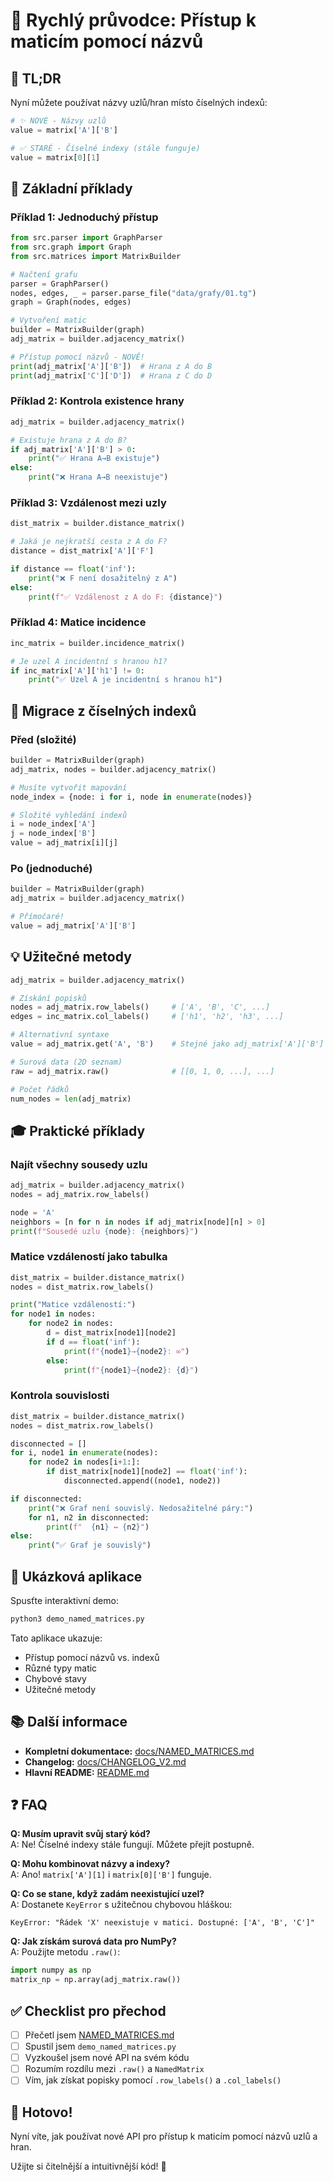 # 🚀 Rychlý průvodce: Přístup k maticím pomocí názvů

## 📝 TL;DR

Nyní můžete používat názvy uzlů/hran místo číselných indexů:

```python
# ✨ NOVÉ - Názvy uzlů
value = matrix['A']['B']

# ✅ STARÉ - Číselné indexy (stále funguje)
value = matrix[0][1]
```

## 🎯 Základní příklady

### Příklad 1: Jednoduchý přístup

```python
from src.parser import GraphParser
from src.graph import Graph
from src.matrices import MatrixBuilder

# Načtení grafu
parser = GraphParser()
nodes, edges, _ = parser.parse_file("data/grafy/01.tg")
graph = Graph(nodes, edges)

# Vytvoření matic
builder = MatrixBuilder(graph)
adj_matrix = builder.adjacency_matrix()

# Přístup pomocí názvů - NOVĚ!
print(adj_matrix['A']['B'])  # Hrana z A do B
print(adj_matrix['C']['D'])  # Hrana z C do D
```

### Příklad 2: Kontrola existence hrany

```python
adj_matrix = builder.adjacency_matrix()

# Existuje hrana z A do B?
if adj_matrix['A']['B'] > 0:
    print("✅ Hrana A→B existuje")
else:
    print("❌ Hrana A→B neexistuje")
```

### Příklad 3: Vzdálenost mezi uzly

```python
dist_matrix = builder.distance_matrix()

# Jaká je nejkratší cesta z A do F?
distance = dist_matrix['A']['F']

if distance == float('inf'):
    print("❌ F není dosažitelný z A")
else:
    print(f"✅ Vzdálenost z A do F: {distance}")
```

### Příklad 4: Matice incidence

```python
inc_matrix = builder.incidence_matrix()

# Je uzel A incidentní s hranou h1?
if inc_matrix['A']['h1'] != 0:
    print("✅ Uzel A je incidentní s hranou h1")
```

## 🔄 Migrace z číselných indexů

### Před (složité)

```python
builder = MatrixBuilder(graph)
adj_matrix, nodes = builder.adjacency_matrix()

# Musíte vytvořit mapování
node_index = {node: i for i, node in enumerate(nodes)}

# Složité vyhledání indexů
i = node_index['A']
j = node_index['B']
value = adj_matrix[i][j]
```

### Po (jednoduché)

```python
builder = MatrixBuilder(graph)
adj_matrix = builder.adjacency_matrix()

# Přímočaré!
value = adj_matrix['A']['B']
```

## 💡 Užitečné metody

```python
adj_matrix = builder.adjacency_matrix()

# Získání popisků
nodes = adj_matrix.row_labels()     # ['A', 'B', 'C', ...]
edges = inc_matrix.col_labels()     # ['h1', 'h2', 'h3', ...]

# Alternativní syntaxe
value = adj_matrix.get('A', 'B')    # Stejné jako adj_matrix['A']['B']

# Surová data (2D seznam)
raw = adj_matrix.raw()              # [[0, 1, 0, ...], ...]

# Počet řádků
num_nodes = len(adj_matrix)
```

## 🎓 Praktické příklady

### Najít všechny sousedy uzlu

```python
adj_matrix = builder.adjacency_matrix()
nodes = adj_matrix.row_labels()

node = 'A'
neighbors = [n for n in nodes if adj_matrix[node][n] > 0]
print(f"Sousedé uzlu {node}: {neighbors}")
```

### Matice vzdáleností jako tabulka

```python
dist_matrix = builder.distance_matrix()
nodes = dist_matrix.row_labels()

print("Matice vzdáleností:")
for node1 in nodes:
    for node2 in nodes:
        d = dist_matrix[node1][node2]
        if d == float('inf'):
            print(f"{node1}→{node2}: ∞")
        else:
            print(f"{node1}→{node2}: {d}")
```

### Kontrola souvislosti

```python
dist_matrix = builder.distance_matrix()
nodes = dist_matrix.row_labels()

disconnected = []
for i, node1 in enumerate(nodes):
    for node2 in nodes[i+1:]:
        if dist_matrix[node1][node2] == float('inf'):
            disconnected.append((node1, node2))

if disconnected:
    print("❌ Graf není souvislý. Nedosažitelné páry:")
    for n1, n2 in disconnected:
        print(f"  {n1} ↔ {n2}")
else:
    print("✅ Graf je souvislý")
```

## 🚀 Ukázková aplikace

Spusťte interaktivní demo:

```bash
python3 demo_named_matrices.py
```

Tato aplikace ukazuje:
- Přístup pomocí názvů vs. indexů
- Různé typy matic
- Chybové stavy
- Užitečné metody

## 📚 Další informace

- **Kompletní dokumentace:** [docs/NAMED_MATRICES.md](docs/NAMED_MATRICES.md)
- **Changelog:** [docs/CHANGELOG_V2.md](docs/CHANGELOG_V2.md)
- **Hlavní README:** [README.md](README.md)

## ❓ FAQ

**Q: Musím upravit svůj starý kód?**  
A: Ne! Číselné indexy stále fungují. Můžete přejít postupně.

**Q: Mohu kombinovat názvy a indexy?**  
A: Ano! `matrix['A'][1]` i `matrix[0]['B']` funguje.

**Q: Co se stane, když zadám neexistující uzel?**  
A: Dostanete `KeyError` s užitečnou chybovou hláškou:
```
KeyError: "Řádek 'X' neexistuje v matici. Dostupné: ['A', 'B', 'C']"
```

**Q: Jak získám surová data pro NumPy?**  
A: Použijte metodu `.raw()`:
```python
import numpy as np
matrix_np = np.array(adj_matrix.raw())
```

## ✅ Checklist pro přechod

- [ ] Přečetl jsem [NAMED_MATRICES.md](docs/NAMED_MATRICES.md)
- [ ] Spustil jsem `demo_named_matrices.py`
- [ ] Vyzkoušel jsem nové API na svém kódu
- [ ] Rozumím rozdílu mezi `.raw()` a `NamedMatrix`
- [ ] Vím, jak získat popisky pomocí `.row_labels()` a `.col_labels()`

## 🎉 Hotovo!

Nyní víte, jak používat nové API pro přístup k maticím pomocí názvů uzlů a hran.

Užijte si čitelnější a intuitivnější kód! 🚀

